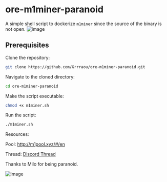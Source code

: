 # ore-m1miner-paranoid

A simple shell script to dockerize `m1miner` since the source of the binary is not open.
![image](https://github.com/user-attachments/assets/a559086a-0633-4aba-ac59-f6b7094981b7)


## Prerequisites

Clone the repository:
```bash
git clone https://github.com/Grrraou/ore-m1miner-paranoid.git
```

Navigate to the cloned directory:
```bash
cd ore-m1miner-paranoid
```

Make the script executable:
```bash
chmod +x m1miner.sh
```

Run the script:
```bash
./m1miner.sh
```

Resources:

Pool: http://m1pool.xyz/#/en

Thread: [Discord Thread](https://discord.com/channels/1226038272673841236/1274005483019309108/threads/1274019501389910016)

Thanks to Milo for being paranoid.

![image](https://github.com/user-attachments/assets/9c4ffb3a-fa25-433b-8755-c0b0afa8fe3f)

